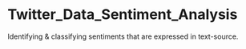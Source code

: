 # Twitter_Data_Sentiment_Analysis
Identifying &amp; classifying sentiments that are expressed in text-source.
